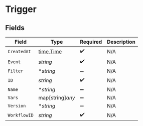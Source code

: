 # Trigger


## Fields

| Field                                     | Type                                      | Required                                  | Description                               |
| ----------------------------------------- | ----------------------------------------- | ----------------------------------------- | ----------------------------------------- |
| `CreatedAt`                               | [time.Time](https://pkg.go.dev/time#Time) | :heavy_check_mark:                        | N/A                                       |
| `Event`                                   | *string*                                  | :heavy_check_mark:                        | N/A                                       |
| `Filter`                                  | **string*                                 | :heavy_minus_sign:                        | N/A                                       |
| `ID`                                      | *string*                                  | :heavy_check_mark:                        | N/A                                       |
| `Name`                                    | **string*                                 | :heavy_minus_sign:                        | N/A                                       |
| `Vars`                                    | map[string]*any*                          | :heavy_minus_sign:                        | N/A                                       |
| `Version`                                 | **string*                                 | :heavy_minus_sign:                        | N/A                                       |
| `WorkflowID`                              | *string*                                  | :heavy_check_mark:                        | N/A                                       |